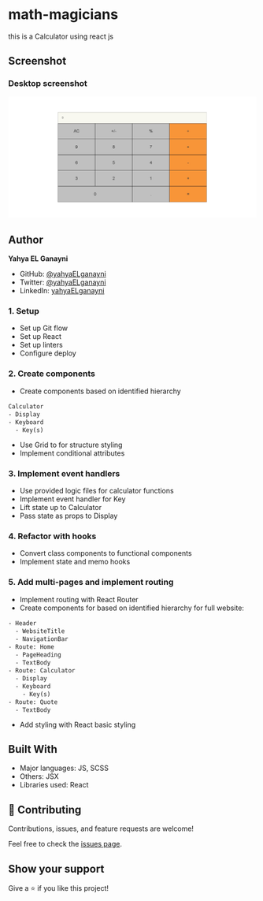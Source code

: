 # math-magicians

this is a Calculator using react js

## Screenshot

### Desktop screenshot

![desktop](./readme-img/screenshot.png)

## Author

**Yahya EL Ganayni**

- GitHub: [@yahyaELganayni](https://github.com/yahyaelganyni1)
- Twitter: [@yahyaELganayni](https://twitter.com/@crazy20046)
- LinkedIn: [yahyaELganayni](https://www.linkedin.com/in/yahya-el-ganayni-a456115b/)

### 1. Setup

- Set up Git flow
- Set up React
- Set up linters
- Configure deploy

### 2. Create components

- Create components based on identified hierarchy

```
Calculator
- Display
- Keyboard
  - Key(s)
```

- Use Grid to for structure styling
- Implement conditional attributes

### 3. Implement event handlers

- Use provided logic files for calculator functions
- Implement event handler for Key
- Lift state up to Calculator
- Pass state as props to Display

### 4. Refactor with hooks

- Convert class components to functional components
- Implement state and memo hooks

### 5. Add multi-pages and implement routing

- Implement routing with React Router
- Create components for based on identified hierarchy for full website:

```
- Header
  - WebsiteTitle
  - NavigationBar
- Route: Home
  - PageHeading
  - TextBody
- Route: Calculator
  - Display
  - Keyboard
    - Key(s)
- Route: Quote
  - TextBody
```

- Add styling with React basic styling

## Built With

- Major languages: JS, SCSS
- Others: JSX
- Libraries used: React

## 🤝 Contributing

Contributions, issues, and feature requests are welcome!

Feel free to check the [issues page](../../issues/).

## Show your support

Give a ⭐️ if you like this project!
